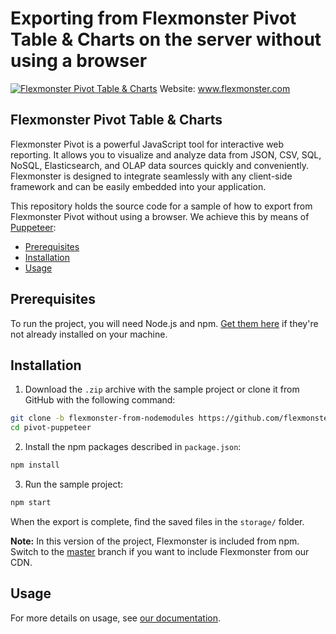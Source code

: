 # Exporting from Flexmonster Pivot Table & Charts on the server without using a browser
[![Flexmonster Pivot Table & Charts](https://cdn.flexmonster.com/landing.png)](https://flexmonster.com)
Website: www.flexmonster.com

## Flexmonster Pivot Table & Charts

Flexmonster Pivot is a powerful JavaScript tool for interactive web reporting. It allows you to visualize and analyze data from JSON, CSV, SQL, NoSQL, Elasticsearch, and OLAP data sources quickly and conveniently. Flexmonster is designed to integrate seamlessly with any client-side framework and can be easily embedded into your application.

This repository holds the source code for a sample of how to export from Flexmonster Pivot without using a browser. We achieve this by means of [Puppeteer](https://pptr.dev/):

* [Prerequisites](#prerequisites)
* [Installation](#installation)
* [Usage](#usage)

## Prerequisites

To run the project, you will need Node.js and npm. [Get them here](https://docs.npmjs.com/downloading-and-installing-node-js-and-npm) if they're not already installed on your machine.

## Installation

1. Download the `.zip` archive with the sample project or clone it from GitHub with the following command:

```bash
git clone -b flexmonster-from-nodemodules https://github.com/flexmonster/pivot-puppeteer pivot-puppeteer
cd pivot-puppeteer
```

2. Install the npm packages described in `package.json`: 

```bash
npm install
```

3. Run the sample project:

```bash
npm start
```
When the export is complete, find the saved files in the `storage/` folder.

**Note:** In this version of the project, Flexmonster is included from npm. Switch to the [master](https://github.com/flexmonster/pivot-puppeteer/tree/master) branch if you want to include Flexmonster from our CDN.

## Usage
For more details on usage, see [our documentation](https://www.flexmonster.com/doc/export-and-print/#!export-without-browser).
